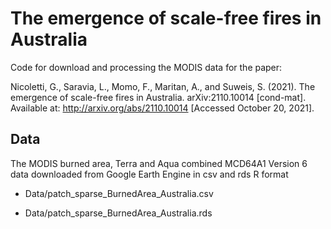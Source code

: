 # The emergence of scale-free fires in Australia

Code for download and processing the MODIS data for the paper: 

Nicoletti, G., Saravia, L., Momo, F., Maritan, A., and Suweis, S. (2021). The emergence of scale-free fires in Australia. arXiv:2110.10014 [cond-mat]. Available at: http://arxiv.org/abs/2110.10014 [Accessed October 20, 2021].


## Data

The MODIS burned area, Terra and Aqua combined MCD64A1 Version 6 data downloaded from Google Earth Engine in csv and rds R format 

* Data/patch_sparse_BurnedArea_Australia.csv

* Data/patch_sparse_BurnedArea_Australia.rds